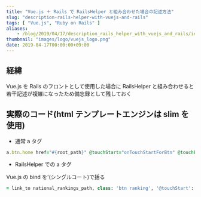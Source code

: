 ```yaml
---
title: "Vue.js ＋ Rails で RailsHelper と組み合わせた場合の記述方法"
slug: "description-rails-helper-with-vuejs-and-rails"
tags: [ "Vue.js", "Ruby on Rails" ]
aliases:
    - /blog/2019/04/17/description_rails_helper_with_vuejs_and_rails/index.html
thumbnail: "images/logo/vuejs_logo.png"
date: 2019-04-17T00:00:00+09:00
---
```


## 経緯

Vue.js を Rails のフロントとして使用した場合に RailsHelper と組み合わせると若干記述が複雑になったため備忘録として残しておく

## 実際のコード(html テンプレートエンジンは slim を使用)

* 通常 a タグ

```ruby
a.btn.home href="#{root_path}" @touchStart="onTouchStartForBtn" @touchEnd="onTouchEndForBtn" @touchmove="onTouchMoveForBtn"
```

* RailsHelper での a タグ

Vue.js の bind を'(シングルコート)で括る

```ruby
= link_to national_rankings_path, class: 'btn ranking', '@touchStart': "onTouchStartForBtn", '@touchEnd': "onTouchEndForBtn", '@touchmove': "onTouchMoveForBtn"
```
